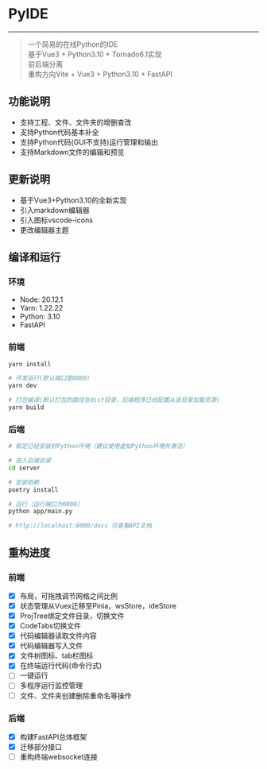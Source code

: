 # PyIDE

---

> 一个简易的在线Python的IDE  
> 基于Vue3 + Python3.10 + Tornado6.1实现  
> 前后端分离  
> 重构方向Vite + Vue3 + Python3.10 + FastAPI

## 功能说明

- 支持工程、文件、文件夹的增删查改
- 支持Python代码基本补全
- 支持Python代码(GUI不支持)运行管理和输出
- 支持Markdown文件的编辑和预览

## 更新说明

- 基于Vue3+Python3.10的全新实现
- 引入markdown编辑器
- 引入图标vscode-icons
- 更改编辑器主题

## 编译和运行

### 环境

- Node: 20.12.1
- Yarn: 1.22.22
- Python: 3.10
- FastAPI

### 前端

```bash
yarn install

# 开发运行(默认端口是8080)
yarn dev

# 打包编译(默认打包的路径在dist目录，后端程序已经配置从该目录加载资源)
yarn build
```

### 后端

```bash
# 假定已经安装好Python环境（建议使用虚拟Python环境并激活）

# 进入后端目录
cd server

# 安装依赖
poetry install

# 运行（运行端口为8000）
python app/main.py

# http://localhost:8000/docs 可查看API文档
```

## 重构进度

### 前端

- [x] 布局，可拖拽调节网格之间比例
- [x] 状态管理从Vuex迁移至Pinia，wsStore，ideStore
- [x] ProjTree绑定文件目录，切换文件
- [x] CodeTabs切换文件
- [x] 代码编辑器读取文件内容
- [x] 代码编辑器写入文件
- [x] 文件树图标、tab栏图标
- [x] 在终端运行代码(命令行式)
- [ ] 一键运行
- [ ] 多程序运行监控管理
- [ ] 文件、文件夹创建删除重命名等操作

### 后端

- [x] 构建FastAPI总体框架
- [x] 迁移部分接口
- [ ] 重构终端websocket连接
